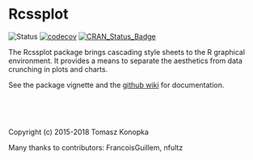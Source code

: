 # Rcssplot

![Status](https://travis-ci.org/tkonopka/Rcssplot.svg?branch=master)
[![codecov](https://codecov.io/gh/tkonopka/Rcssplot/branch/master/graph/badge.svg)](https://codecov.io/gh/tkonopka/Rcssplot)
[![CRAN_Status_Badge](http://www.r-pkg.org/badges/version/Rcssplot)](http://cran.r-project.org/package=Rcssplot)


The Rcssplot package brings cascading style sheets to the R graphical 
environment. It provides a means to separate the aesthetics from 
data crunching in plots and charts.

See the package vignette and the [github wiki](http://github.com/tkonopka/Rcssplot/wiki) for documentation.


&nbsp;

&nbsp;

Copyright (c) 2015-2018 Tomasz Konopka

Many thanks to contributors: FrancoisGuillem, nfultz

